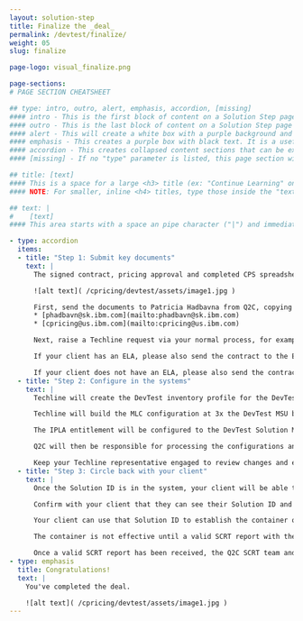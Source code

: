 ```yaml
---
layout: solution-step
title: Finalize the _deal_
permalink: /devtest/finalize/
weight: 05
slug: finalize

page-logo: visual_finalize.png

page-sections:
# PAGE SECTION CHEATSHEET

## type: intro, outro, alert, emphasis, accordion, [missing]
#### intro - This is the first block of content on a Solution Step page.
#### outro - This is the last block of content on a Solution Step page and included a navigation link to the next step.
#### alert - This will create a white box with a purple background and purple text. This is a convenient way to warn a reader to something important in this process
#### emphasis - This creates a purple box with black text. It is a useful way to highlight content that may have an interactive component or needs to stand out.
#### accordion - This creates collapsed content sections that can be expanded to reveal content.
#### [missing] - If no "type" parameter is listed, this page section will be a normal, borderless area of content.

## title: [text]
#### This is a space for a large <h3> title (ex: "Continue Learning" on /cpricing/salesguides/devtest/learn/). This will be inserted at the top of this Page Section.
#### NOTE: For smaller, inline <h4> titles, type those inside the "text" parameter with "#### " and " ####" around them. They will be populated with the rest of the Page Section text.

## text: |
#    [text]
#### This area starts with a space an pipe character ("|") and immediately goes to a new line. This tells Jekyll to treat this parameter as markdown. Every line after the "|" needs to be indented twice in order for YAML to know that you are not trying to start a new parameter. Enter content formatted as markdown (specifically kramdown).

- type: accordion
  items:
  - title: "Step 1: Submit key documents"
    text: |
      The signed contract, pricing approval and completed CPS spreadsheet needs to be sent to the Q2C team (formally called STS) and Techline for processing.

      ![alt text]( /cpricing/devtest/assets/image1.jpg )

      First, send the documents to Patricia Hadbavna from Q2C, copying the Container Pricing team to ensure a smooth process:
      * [phadbavn@sk.ibm.com](mailto:phadbavn@sk.ibm.com)
      * [cpricing@us.ibm.com](mailto:cpricing@us.ibm.com)

      Next, raise a Techline request via your normal process, for example the online TSRG form.

      If your client has an ELA, please also send the contract to the ECM team.

      If your client does not have an ELA, please also send the contract to the ESW team.
  - title: "Step 2: Configure in the systems"
    text: |
      Techline will create the DevTest inventory profile for the DevTest container and ensure it accurately aligns with the contract, so it is important you submitted both the final CPS spreadsheet and the signed contract to Techline as per the previous step.

      Techline will build the MLC configuration at 3x the DevTest MSU base (regardless of the container size), ensuring the client will not incur additional MLC charges unless they exceed the contractual 3x maximum.

      The IPLA entitlement will be configured to the DevTest Solution MSU value (i.e., chosen container size).

      Q2C will then be responsible for processing the configurations and ensuring that the data will flow from iERP/ESW to LMS along with the creation of the Solution ID which is typically created within 4-6 hours after configuration processing.

      Keep your Techline representative engaged to review changes and ensure inventory validity.
  - title: "Step 3: Circle back with your client"
    text: |
      Once the Solution ID is in the system, your client will be able to access it through the standard LMS ibm.com/software/lms portal.

      Confirm with your client that they can see their Solution ID and check if they have any outstanding questions.

      Your client can use that Solution ID to establish the container on their next SCRT submission, even if the contract was signed midway through the reporting period.

      The container is not effective until a valid SCRT report with the Container configuration is received by IBM.

      Once a valid SCRT report has been received, the Q2C SCRT team and Techline will monitor and track the reported Container Solution on a monthly basis to ensure compliance with the signed contract.
- type: emphasis
  title: Congratulations!
  text: |
    You've completed the deal.

    ![alt text]( /cpricing/devtest/assets/image1.jpg )
---
```

